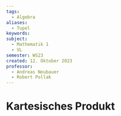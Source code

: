 ```yaml
---
tags:
  - Algebra
aliases:
  - Tupel
keywords: 
subject:
  - Mathematik 1
  - VL
semester: WS23
created: 12. Oktober 2023
professor:
  - Andreas Neubauer
  - Robert Pollak
---
```

 

# Kartesisches Produkt